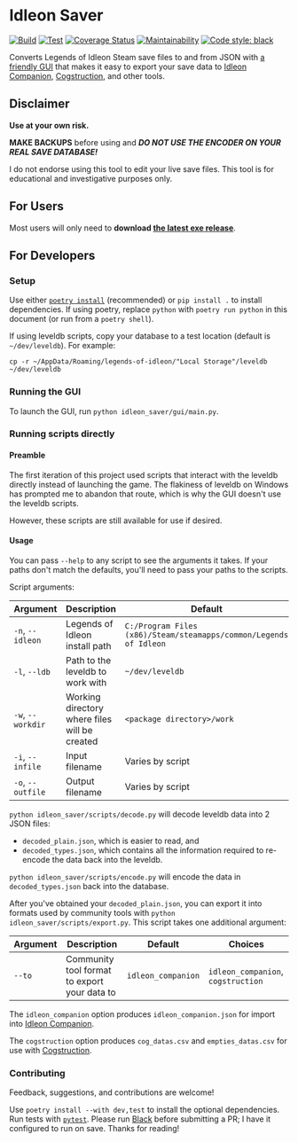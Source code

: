 # Idleon Saver

[![Build](https://github.com/desophos/idleon-saver/actions/workflows/build.yml/badge.svg)](https://github.com/desophos/idleon-saver/actions/workflows/build.yml)
[![Test](https://github.com/desophos/idleon-saver/actions/workflows/test.yml/badge.svg)](https://github.com/desophos/idleon-saver/actions/workflows/test.yml)
[![Coverage Status](https://coveralls.io/repos/github/desophos/idleon-saver/badge.svg?branch=main)](https://coveralls.io/github/desophos/idleon-saver?branch=main)
[![Maintainability](https://api.codeclimate.com/v1/badges/bda291e68f16afb3fbfe/maintainability)](https://codeclimate.com/github/desophos/idleon-saver/maintainability)
[![Code style: black](https://img.shields.io/badge/code%20style-black-000000.svg)](https://github.com/psf/black)

Converts Legends of Idleon Steam save files to and from JSON with [a friendly GUI](https://github.com/desophos/idleon-saver/releases) that makes it easy to export your save data to [Idleon Companion](https://idleoncompanion.com/), [Cogstruction](https://github.com/automorphis/Cogstruction), and other tools.

## Disclaimer

**Use at your own risk.**

**MAKE BACKUPS** before using and ***DO NOT USE THE ENCODER ON YOUR REAL SAVE DATABASE!***

I do not endorse using this tool to edit your live save files.
This tool is for educational and investigative purposes only.

## For Users

Most users will only need to **download [the latest exe release](https://github.com/desophos/idleon-saver/releases/latest)**.

## For Developers

### Setup

Use either [`poetry install`](https://python-poetry.org/docs/master/) (recommended) or `pip install .` to install dependencies.
If using poetry, replace `python` with `poetry run python` in this document (or run from a `poetry shell`).

If using leveldb scripts, copy your database to a test location (default is `~/dev/leveldb`). For example:

```
cp -r ~/AppData/Roaming/legends-of-idleon/"Local Storage"/leveldb ~/dev/leveldb
```

### Running the GUI

To launch the GUI, run `python idleon_saver/gui/main.py`.

### Running scripts directly

#### Preamble

The first iteration of this project used scripts that interact with the leveldb directly instead of launching the game.
The flakiness of leveldb on Windows has prompted me to abandon that route, which is why the GUI doesn't use the leveldb scripts.

However, these scripts are still available for use if desired.

#### Usage

You can pass `--help` to any script to see the arguments it takes.
If your paths don't match the defaults, you'll need to pass your paths to the scripts.

Script arguments:

| Argument          | Description                                   | Default                                                           |
| ----------------- | --------------------------------------------- | ----------------------------------------------------------------- |
| `-n`, `--idleon`  | Legends of Idleon install path                | `C:/Program Files (x86)/Steam/steamapps/common/Legends of Idleon` |
| `-l`, `--ldb`     | Path to the leveldb to work with              | `~/dev/leveldb`                                                   |
| `-w`, `--workdir` | Working directory where files will be created | `<package directory>/work`                                        |
| `-i`, `--infile`  | Input filename                                | Varies by script                                                  |
| `-o`, `--outfile` | Output filename                               | Varies by script                                                  |

`python idleon_saver/scripts/decode.py` will decode leveldb data into 2 JSON files:

- `decoded_plain.json`, which is easier to read, and
- `decoded_types.json`, which contains all the information required to re-encode the data back into the leveldb.

`python idleon_saver/scripts/encode.py` will encode the data in `decoded_types.json` back into the database.

After you've obtained your `decoded_plain.json`, you can export it into formats used by community tools with `python idleon_saver/scripts/export.py`. This script takes one additional argument:

| Argument   | Description                                   | Default            | Choices                                       |
| ---------- | --------------------------------------------- | ------------------ | --------------------------------------------- |
| `--to`     | Community tool format to export your data to  | `idleon_companion` | `idleon_companion`, `cogstruction`            |

The `idleon_companion` option produces `idleon_companion.json` for import into [Idleon Companion](https://idleoncompanion.com/).

The `cogstruction` option produces `cog_datas.csv` and `empties_datas.csv` for use with [Cogstruction](https://github.com/automorphis/Cogstruction).

### Contributing

Feedback, suggestions, and contributions are welcome!

Use `poetry install --with dev,test` to install the optional dependencies. Run tests with [`pytest`](https://docs.pytest.org/en/latest/index.html). Please run [Black](https://black.readthedocs.io/en/stable/) before submitting a PR; I have it configured to run on save. Thanks for reading!
